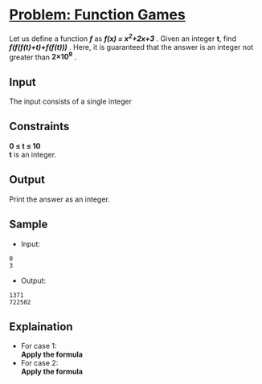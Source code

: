 # [Problem: Function Games](https://my.newtonschool.co/playground/code/t9lujkfktbl8)

Let us define a function ***f*** as ***f(x) = x<sup>2</sup>+2x+3*** . Given an integer **t**, find ***f(f(f(t)+t)+f(f(t)))*** .
Here, it is guaranteed that the answer is an integer not greater than **2×10<sup>9</sup>** .

## Input

The input consists of a single integer

## Constraints

**0 ≤ t ≤ 10** <br>
**t** is an integer.

## Output

Print the answer as an integer.

## Sample

- Input:
```
0
3
```

- Output:
```
1371
722502
```

## Explaination

- For case 1: <br> **Apply the formula** <br>
- For case 2: <br> **Apply the formula**
